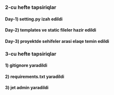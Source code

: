 ### 2-cu hefte tapsiriqlar
#### Day-1) setting.py izah edildi
#### Day-2) templates ve static fileler hazir edildi
#### Day-3) proyektde sehifeler arasi elaqe temin edildi

### 3-cu hefte tapsiriqlar
#### 1) gitignore yaradildi
#### 2) requirements.txt yaradildi
#### 3) jet admin yaradildi
